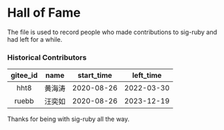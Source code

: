 # Hall of Fame

The file is used to record people who made contributions to sig-ruby and had left for a while.

### Historical Contributors
| gitee_id | name | start_time | left_time |
| :---: | :---: | :---: | :---: |
| hht8 | 黄海涛 | 2020-08-26 | 2022-03-30 |
| ruebb | 汪奕如 | 2020-08-26 | 2023-12-19 |
Thanks for being with sig-ruby all the way.
